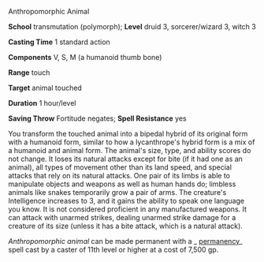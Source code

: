 Anthropomorphic Animal

**School** transmutation (polymorph); **Level** druid 3, sorcerer/wizard 3, witch 3

**Casting Time** 1 standard action

**Components** V, S, M (a humanoid thumb bone)

**Range** touch

**Target** animal touched

**Duration** 1 hour/level

**Saving Throw** Fortitude negates; **Spell Resistance** yes

You transform the touched animal into a bipedal hybrid of its original form with a humanoid form, similar to how a lycanthrope's hybrid form is a mix of a humanoid and animal form. The animal's size, type, and ability scores do not change. It loses its natural attacks except for bite (if it had one as an animal), all types of movement other than its land speed, and special attacks that rely on its natural attacks. One pair of its limbs is able to manipulate objects and weapons as well as human hands do; limbless animals like snakes temporarily grow a pair of arms. The creature's Intelligence increases to 3, and it gains the ability to speak one language you know. It is not considered proficient in any manufactured weapons. It can attack with unarmed strikes, dealing unarmed strike damage for a creature of its size (unless it has a bite attack, which is a natural attack).

_Anthropomorphic animal_ can be made permanent with a _ [permanency](/pathfinderRPG/prd/spells/permanency.html#_permanency)_ spell cast by a caster of 11th level or higher at a cost of 7,500 gp.

